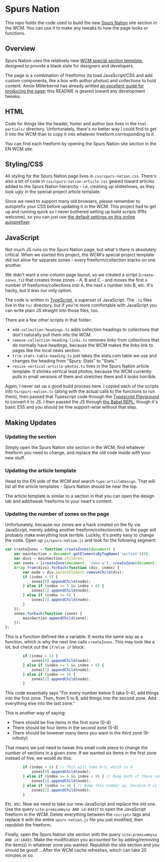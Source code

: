 # Spurs Nation #

This repo holds the code used to build the new [Spurs Nation](http://expressnews.com/spurs-nation) site section in the WCM. You can use it to make any tweaks to how the page looks or functions.

## Overview ##

Spurs Nation uses the relatively new [WCM special section template](https://thetower.atlassian.net/wiki/spaces/CORE/pages/155615431/Creating+Special+Projects+in+the+WCM), designed to provide a blank slate for designers and developers.

The page is a combination of freeforms (to load JavaScript/CSS and add custom components, like a box with author photos) and collections to hold content. Annie Millerbernd has already writted [an excellent guide for producing the page](https://docs.google.com/document/d/1klBIdvElm2mCpLDVIDNv62uwOyaled2Agcs2nu8b-s4/edit); this README is geared toward any development tweaks.

## HTML ##

Code for things like the header, footer and author box lives in the `html-partials/` directory. Unfortunately, there's no better way I could find to get it into the WCM than to copy it into whatever freeform corresponding to it.

You can find each freeform by opening the Spurs Nation site section in the EN WCM site.

## Styling/CSS ##

All styling for the Spurs Nation page lives in `css/spurs-nation.css`. There's also a bit of code in `css/spurs-nation-article.css` geared toward articles added to the Spurs Nation hierarchy - i.e. cleaning up slideshows, as they look ugly in the special project article template.

Since we need to support many old browsers, please remember to autoprefix your CSS before updating it in the WCM. This project had to get up and running quick so I never bothered setting up build scripts (PRs welcome), so you can just use [the default settings on this online autoprefixer](https://autoprefixer.github.io/).

## JavaScript ##

Not much JS runs on the Spurs Nation page, but what's there is absolutely critical. When we started this project, the WCM's special project template did not allow for separate zones - every freeform/collection stacks on one another. 

We didn't want a one-column page layout, so we created a script (`create-zones.ts`) that creates three zones - A, B and C - and moves the first x number of freeforms/collections into A, the next x number into B, etc. It's hacky, but it was our only option.

The code is written in [TypeScript](https://www.typescriptlang.org/), a superset of JavaScript. The `.ts` files live in the `ts/` directory, but if you're more comfortable with JavaScript you can write plain JS straight into those files, too.

There are a few other scripts in that folder:

- `add-collection-headings.ts` adds collection headings to collections that don't naturally pull them into the WCM.
- `remove-collection-heading-links.ts` removes _links_ from collections that _do_ normally have headings, because the WCM makes the links link to pages like the local news section.
- `trim-stats-table-heading.ts` just takes the stats.com table we use and changes the heading from "Spurs: Stats" to "Stats."
- `resize-vertical-article-photos.ts` lives in the Spurs Nation article template. It shrinks vertical lead photos, because the WCM currently pulls in small versions of them and stretches them and it looks horrible.

Again, I never set up a good build process here. I copied each of the scripts into `ts/spurs-nation.ts` (along with the actual calls to the functions to run them), then passed that Typescript code through the [Typescript Playground](https://www.typescriptlang.org/play/) to convert it to JS. I then passed the JS through [the Babel REPL](https://babeljs.io/repl/), though it's basic ES5 and you should be fine support-wise without that step.

## Making Updates ##

### Updating the section ###

Simply open the Spurs Nation site section in the WCM, find whatever freeform you need to change, and replace the old code inside with your new stuff.

### Updating the article template ###

Head to the EN side of the WCM and search `type:articleDesign`. That will list all the article templates - Spurs Nation should be near the top.

The article template is similar to a section in that you can open the design tab and add/tweak freeforms to your heart's content.

### Updating the number of zones on the page ###

Unfortunately, because our zones are a hack created on the fly via JavaScript, merely adding another freeform/collection/etc. to the page will probably make everything look terrible. Luckily, it's pretty easy to change the code. Open up `js/spurs-nation.js` and look for the following segment:

```javascript
var createZones = function createZones(document) {
    var mainSection = document.getElementsByTagName('section')[0];
    var divs = mainSection.children;
    var zones = [createZone(document, 'zone-a'), createZone(document, 'zone-b'), createZone(document, 'zone-c')];
    Array.from(divs).forEach(function (div, index) {
        var node = div.parentElement.removeChild(div);
        if (index < 5) {
            zones[0].appendChild(node);
        } else if (index >= 5 && index < 8) {
            zones[1].appendChild(node);
        } else if (index >= 8) {
            zones[2].appendChild(node);
        }
    });
    zones.forEach(function (zone) {
        mainSection.appendChild(zone);
    });
};
```

This is a function defined like a variable. It works the same way as a function, which is why the next line calls `createZones`. This may look like a lot, but check out the `if/else if` block:

```javascript
        if (index < 5) {
            zones[0].appendChild(node);
        } else if (index >= 5 && index < 8) {
            zones[1].appendChild(node);
        } else if (index >= 8) {
            zones[2].appendChild(node);
        }
```

This code essentially says "For every number below 5 (aka 0-4), add things into the first zone. Then, from 5 to 8, add things into the second zone. Add everything else into the last zone."

This is another way of saying:

- There should be five items in the first zone (0-4)
- There should be four items in the second zone (5-8)
- There should be however many items you want in the third zone (8-infinity)

That means we just need to tweak this small code piece to change the number of sections in a given zone. If we wanted six items in the first zone instead of five, we would do this:

```javascript
        if (index < 6) { // This will take 0-5, which is 6
            zones[0].appendChild(node);
        } else if (index >= 6 && index < 9) { // Bump both of these numbers up, since we want same number of zones here
            zones[1].appendChild(node);
        } else if (index >= 9) { // Bump this number up, because 9 is the new threshold instead of 8
            zones[2].appendChild(node);
        }
```

Etc. etc. Now we need to take our new JavaScript and replace the old one. Use the query `site:premiummysa AND id:84437` to open the JavaScript freeform in the WCM. Delete everything between the `<script>` tags and replace it with the entire `spurs-nation.js` file you just modified, then republish the freeform.

Finally, open the Spurs Nation site section with the query `site:premiummysa AND id:18493`. Make the modification you accounted for by adding/removing the item(s) in whatever zone you wanted. Republish the site section and you should be good! ...After the WCM cache refreshes, which can take 20 minutes or so.